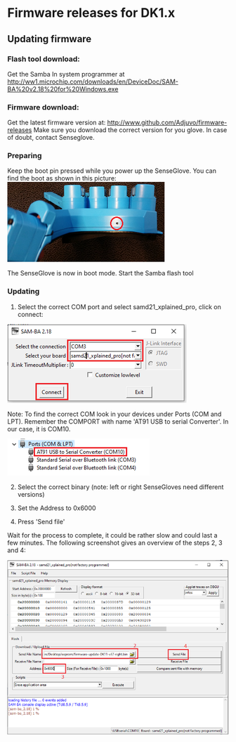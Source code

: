 # Firmware releases for DK1.x

## Updating firmware

### Flash tool download:
Get the Samba In system programmer at http://ww1.microchip.com/downloads/en/DeviceDoc/SAM-BA%20v2.18%20for%20Windows.exe

### Firmware download:
Get the latest firmware version at: http://www.github.com/Adjuvo/firmware-releases
Make sure you download the correct version for you glove. In case of doubt, contact Senseglove.

### Preparing
Keep the boot pin pressed while you power up the SenseGlove. You can find the boot
as shown in this picture: 
![Screenshot](https://github.com/Adjuvo/firmware-releases/raw/master/bootpin.png "bootpin")

The SenseGlove is now in boot mode. Start the Samba flash tool

### Updating
1. Select the correct COM port and select samd21_xplained_pro, click on connect:

![Screenshot](https://github.com/Adjuvo/firmware-releases/raw/master/select.png "select")

Note: To find the correct COM look in your devices under Ports (COM and LPT). Remember the COMPORT
with name 'AT91 USB to serial Converter'. In our case, it is COM10.

![Screenshot](https://github.com/Adjuvo/firmware-releases/raw/master/comport.png "select")

2. Select the correct binary (note: left or right SenseGloves need different versions)

3. Set the Address to 0x6000

4. Press 'Send file'

Wait for the process to complete, it could be rather slow and could last a few minutes.
The following screenshot gives an overview of the steps 2, 3 and 4:

![Screenshot2](https://github.com/Adjuvo/firmware-releases/raw/master/write.png "write")
